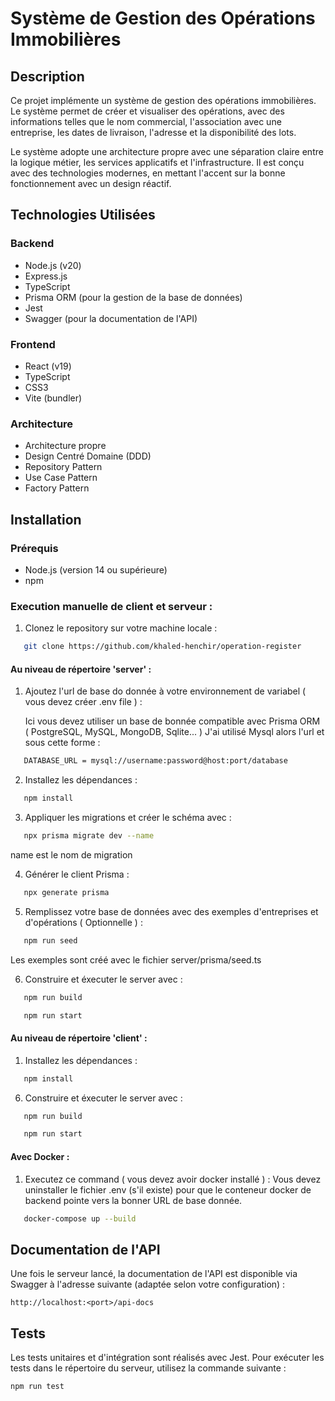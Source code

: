 # Système de Gestion des Opérations Immobilières

## Description

Ce projet implémente un système de gestion des opérations immobilières. Le système permet de créer et visualiser des opérations, avec des informations telles que le nom commercial, l'association avec une entreprise, les dates de livraison, l'adresse et la disponibilité des lots.

Le système adopte une architecture propre avec une séparation claire entre la logique métier, les services applicatifs et l'infrastructure. Il est conçu avec des technologies modernes, en mettant l'accent sur la bonne fonctionnement avec un design réactif.

## Technologies Utilisées

### Backend
- Node.js (v20)
- Express.js
- TypeScript
- Prisma ORM (pour la gestion de la base de données)
- Jest
- Swagger (pour la documentation de l'API)

### Frontend
- React (v19)
- TypeScript
- CSS3
- Vite (bundler)

### Architecture
- Architecture propre
- Design Centré Domaine (DDD)
- Repository Pattern
- Use Case Pattern
- Factory Pattern

## Installation

### Prérequis

- Node.js (version 14 ou supérieure)
- npm 

### Execution manuelle de client et serveur : 

1. Clonez le repository sur votre machine locale :

```bash
   git clone https://github.com/khaled-henchir/operation-register
```

#### Au niveau de répertoire 'server'  : 

1. Ajoutez l'url de base do donnée à votre environnement de variabel ( vous devez créer .env file ) :
   
   Ici vous devez utiliser un base de bonnée compatible avec Prisma ORM ( PostgreSQL, MySQL, MongoDB, Sqlite... ) 
   J'ai utilisé Mysql alors l'url et sous cette forme : 

```bash .env 
   DATABASE_URL = mysql://username:password@host:port/database
 ```

2. Installez les dépendances :

```bash
   npm install
```   

3. Appliquer les migrations et créer le schéma avec :

```bash
   npx prisma migrate dev --name
```   
   name est le nom de migration 

4. Générer le client Prisma :

```bash
   npx generate prisma
```   

5. Remplissez votre base de données avec des exemples d'entreprises et d'opérations ( Optionnelle ) :

```bash
   npm run seed
```
   Les exemples sont créé avec le fichier server/prisma/seed.ts   

6. Construire et éxecuter le server avec :

```bash
   npm run build
```
```bash
   npm run start	
```   

#### Au niveau de répertoire 'client' : 


1. Installez les dépendances :

```bash
   npm install
```

6. Construire et éxecuter le server avec :

```bash
   npm run build
```
```bash
   npm run start	
```   

#### Avec Docker : 

1. Executez ce command ( vous devez avoir docker installé ) :
Vous devez uninstaller le fichier .env (s'il existe) pour que le conteneur docker de backend
pointe vers la bonner URL de base donnée.

```bash
   docker-compose up --build
```


## Documentation de l'API

Une fois le serveur lancé, la documentation de l'API est disponible via Swagger à l'adresse suivante (adaptée selon votre configuration) :

```
http://localhost:<port>/api-docs
```

## Tests

Les tests unitaires et d'intégration sont réalisés avec Jest. Pour exécuter les tests dans le répertoire du serveur, utilisez la commande suivante :

```
npm run test
```


